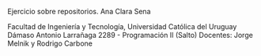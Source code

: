 ﻿Ejercicio sobre repositorios.
 Ana Clara Sena

Facultad de Ingeniería y Tecnología, Universidad Católica del Uruguay Dámaso Antonio Larrañaga
2289 - Programación II (Salto)
Docentes: Jorge Melnik y Rodrigo Carbone
